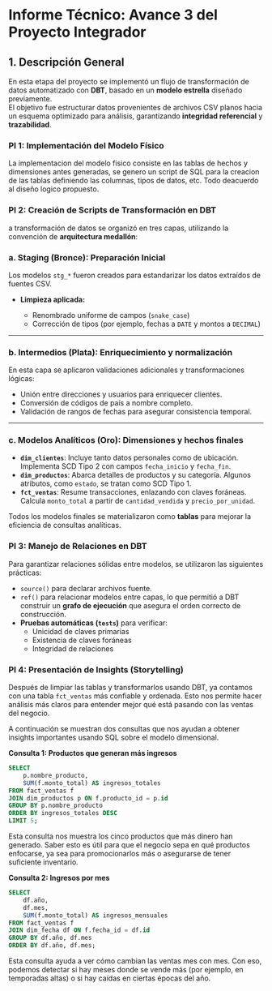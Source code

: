 #  Informe Técnico: Avance 3 del Proyecto Integrador

## 1. Descripción General

En esta etapa del proyecto se implementó un flujo de transformación de datos automatizado con **DBT**, basado en un **modelo estrella** diseñado previamente.  
El objetivo fue estructurar datos provenientes de archivos CSV planos hacia un esquema optimizado para análisis, garantizando **integridad referencial** y **trazabilidad**.

### PI 1: Implementación del Modelo Físico

La implementacion del modelo fisico consiste en las tablas de hechos y dimensiones antes generadas, se genero un script de SQL para la creacion de las tablas definiendo las columnas, tipos de datos, etc. Todo deacuerdo al diseño logico propuesto.

### PI 2: Creación de Scripts de Transformación en DBT


a transformación de datos se organizó en tres capas, utilizando la convención de **arquitectura medallón**:

### a. Staging (Bronce): Preparación Inicial

Los modelos `stg_*` fueron creados para estandarizar los datos extraídos de fuentes CSV.

- **Limpieza aplicada:**  

  - Renombrado uniforme de campos (`snake_case`)  
  - Corrección de tipos (por ejemplo, fechas a `DATE` y montos a `DECIMAL`)

---

### b. Intermedios (Plata): Enriquecimiento y normalización

En esta capa se aplicaron validaciones adicionales y transformaciones lógicas:

- Unión entre direcciones y usuarios para enriquecer clientes.
- Conversión de códigos de país a nombre completo.
- Validación de rangos de fechas para asegurar consistencia temporal.

---

### c. Modelos Analíticos (Oro): Dimensiones y hechos finales

- **`dim_clientes`**: Incluye tanto datos personales como de ubicación. Implementa SCD Tipo 2 con campos `fecha_inicio` y `fecha_fin`.
- **`dim_productos`**: Abarca detalles de productos y su categoría. Algunos atributos, como `estado`, se tratan como SCD Tipo 1.
- **`fct_ventas`**: Resume transacciones, enlazando con claves foráneas. Calcula `monto_total` a partir de `cantidad_vendida` y `precio_por_unidad`.

Todos los modelos finales se materializaron como **tablas** para mejorar la eficiencia de consultas analíticas.


### PI 3: Manejo de Relaciones en DBT

Para garantizar relaciones sólidas entre modelos, se utilizaron las siguientes prácticas:

- `source()` para declarar archivos fuente.
- `ref()` para relacionar modelos entre capas, lo que permitió a DBT construir un **grafo de ejecución** que asegura el orden correcto de construcción.
- **Pruebas automáticas (`tests`)** para verificar:
  - Unicidad de claves primarias
  - Existencia de claves foráneas
  - Integridad de relaciones



### PI 4: Presentación de Insights (Storytelling)
Después de limpiar las tablas y transformarlos usando DBT, ya contamos con una tabla `fct_ventas` más confiable y ordenada. Esto nos permite hacer análisis más claros para entender mejor qué está pasando con las ventas del negocio.

A continuación se muestran dos consultas que nos ayudan a obtener insights importantes usando SQL sobre el modelo dimensional.

**Consulta 1: Productos que generan más ingresos**
```sql
SELECT
    p.nombre_producto,
    SUM(f.monto_total) AS ingresos_totales
FROM fact_ventas f
JOIN dim_productos p ON f.producto_id = p.id
GROUP BY p.nombre_producto
ORDER BY ingresos_totales DESC
LIMIT 5;
```

Esta consulta nos muestra los cinco productos que más dinero han generado. Saber esto es útil para que el negocio sepa en qué productos enfocarse, ya sea para promocionarlos más o asegurarse de tener suficiente inventario.

**Consulta 2: Ingresos por mes**
```sql
SELECT
    df.año,
    df.mes,
    SUM(f.monto_total) AS ingresos_mensuales
FROM fact_ventas f
JOIN dim_fecha df ON f.fecha_id = df.id
GROUP BY df.año, df.mes
ORDER BY df.año, df.mes;
```

Esta consulta ayuda a ver cómo cambian las ventas mes con mes. Con eso, podemos detectar si hay meses donde se vende más (por ejemplo, en temporadas altas) o si hay caídas en ciertas épocas del año.
